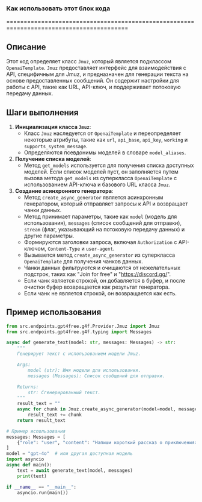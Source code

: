 ### **Как использовать этот блок кода**
=========================================================================================

Описание
-------------------------
Этот код определяет класс `Jmuz`, который является подклассом `OpenaiTemplate`. `Jmuz` предоставляет интерфейс для взаимодействия с API, специфичным для Jmuz, и предназначен для генерации текста на основе предоставленных сообщений. Он содержит настройки для работы с API, такие как URL, API-ключ, и поддерживает потоковую передачу данных.

Шаги выполнения
-------------------------
1. **Инициализация класса `Jmuz`**:
   - Класс `Jmuz` наследуется от `OpenaiTemplate` и переопределяет некоторые атрибуты, такие как `url`, `api_base`, `api_key`, `working` и `supports_system_message`.
   - Определяются псевдонимы моделей в словаре `model_aliases`.
2. **Получение списка моделей**:
   - Метод `get_models` используется для получения списка доступных моделей. Если список моделей пуст, он заполняется путем вызова метода `get_models` из суперкласса `OpenaiTemplate` с использованием API-ключа и базового URL класса `Jmuz`.
3. **Создание асинхронного генератора**:
   - Метод `create_async_generator` является асинхронным генератором, который отправляет запросы к API и возвращает чанки данных.
   - Метод принимает параметры, такие как `model` (модель для использования), `messages` (список сообщений для отправки), `stream` (флаг, указывающий на потоковую передачу данных) и другие параметры.
   - Формируются заголовки запроса, включая `Authorization` с API-ключом, `Content-Type` и `user-agent`.
   - Вызывается метод `create_async_generator` из суперкласса `OpenaiTemplate` для получения чанков данных.
   - Чанки данных фильтруются и очищаются от нежелательных подстрок, таких как "Join for free" и "https://discord.gg/".
   - Если чанк является строкой, он добавляется в буфер, и после очистки буфер возвращается как результат генератора.
   - Если чанк не является строкой, он возвращается как есть.

Пример использования
-------------------------

```python
from src.endpoints.gpt4free.g4f.Provider.Jmuz import Jmuz
from src.endpoints.gpt4free.g4f.typing import Messages

async def generate_text(model: str, messages: Messages) -> str:
    """
    Генерирует текст с использованием модели Jmuz.

    Args:
        model (str): Имя модели для использования.
        messages (Messages): Список сообщений для отправки.

    Returns:
        str: Сгенерированный текст.
    """
    result_text = ""
    async for chunk in Jmuz.create_async_generator(model=model, messages=messages):
        result_text += chunk
    return result_text

# Пример использования
messages: Messages = [
    {"role": "user", "content": "Напиши короткий рассказ о приключениях."},
]
model = "gpt-4o"  # или другая доступная модель
import asyncio
async def main():
    text = await generate_text(model, messages)
    print(text)

if __name__ == "__main__":
    asyncio.run(main())